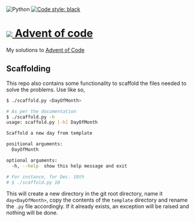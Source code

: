 ![Python](https://github.com/hoxovic/aoc2020/workflows/Python/badge.svg)
[![Code style: black](https://img.shields.io/badge/code%20style-black-000000.svg)](https://github.com/psf/black)

# [![](https://adventofcode.com/favicon.png) Advent of code](https://adventofcode.com)
My solutions to [Advent of Code](https://adventofcode.com/)

## Scaffolding
This repo also contains some functionality to scaffold the files needed to solve the problems. Use like so,

```sh
$ ./scaffold.py <DayOfMonth>

# As per the documentation
$ ./scaffold.py -h
usage: scaffold.py [-h] DayOfMonth

Scaffold a new day from template

positional arguments:
  DayOfMonth

optional arguments:
  -h, --help  show this help message and exit

# For instance, for Dec. 10th
# $ ./scaffold.py 10 
```

This will create a new directory in the git root directory, name it `day<DayOfMonth>`, copy the contents of the `template` directory and rename the `.py` file accordingly.
If it already exists, an exception will be raised and nothing will be done.
